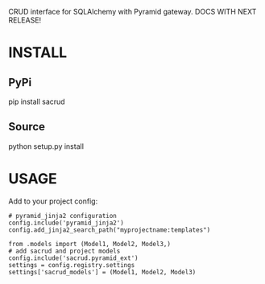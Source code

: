 CRUD interface for SQLAlchemy with Pyramid gateway.
DOCS WITH NEXT RELEASE!

INSTALL
===

PyPi
---
pip install sacrud

Source
---
python setup.py install

USAGE
=====

Add to your project config:

    # pyramid_jinja2 configuration
    config.include('pyramid_jinja2')
    config.add_jinja2_search_path("myprojectname:templates")

    from .models import (Model1, Model2, Model3,)
    # add sacrud and project models
    config.include('sacrud.pyramid_ext')
    settings = config.registry.settings
    settings['sacrud_models'] = (Model1, Model2, Model3)
